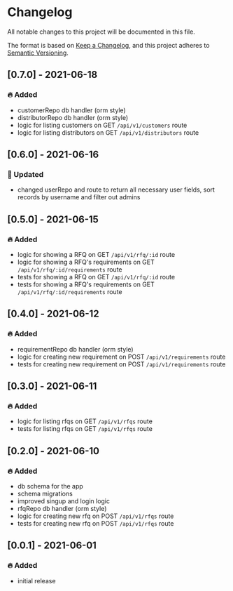 # Changelog

All notable changes to this project will be documented in this file.

The format is based on [Keep a Changelog](https://keepachangelog.com/en/1.0.0/),
and this project adheres to [Semantic Versioning](https://semver.org/spec/v2.0.0.html).

## [0.7.0] - 2021-06-18

### 🔥 Added

- customerRepo db handler (orm style)
- distributorRepo db handler (orm style)
- logic for listing customers on GET `/api/v1/customers` route
- logic for listing distributors on GET `/api/v1/distributors` route

## [0.6.0] - 2021-06-16

### 💪 Updated

- changed userRepo and route to return all necessary user fields, sort records by username and filter out admins

## [0.5.0] - 2021-06-15

### 🔥 Added

- logic for showing a RFQ on GET `/api/v1/rfq/:id` route
- logic for showing a RFQ's requirements on GET `/api/v1/rfq/:id/requirements` route
- tests for showing a RFQ on GET `/api/v1/rfq/:id` route
- tests for showing a RFQ's requirements on GET `/api/v1/rfq/:id/requirements` route

## [0.4.0] - 2021-06-12

### 🔥 Added

- requirementRepo db handler (orm style)
- logic for creating new requirement on POST `/api/v1/requirements` route
- tests for creating new requirement on POST `/api/v1/requirements` route

## [0.3.0] - 2021-06-11

### 🔥 Added

- logic for listing rfqs on GET `/api/v1/rfqs` route
- tests for listing rfqs on GET `/api/v1/rfqs` route

## [0.2.0] - 2021-06-10

### 🔥 Added

- db schema for the app
- schema migrations
- improved singup and login logic
- rfqRepo db handler (orm style)
- logic for creating new rfq on POST `/api/v1/rfqs` route
- tests for creating new rfq on POST `/api/v1/rfqs` route

## [0.0.1] - 2021-06-01

### 🔥 Added

- initial release
